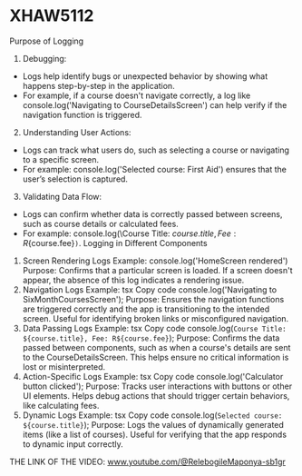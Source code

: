 # XHAW5112

Purpose of Logging
1. Debugging:
- Logs help identify bugs or unexpected behavior by showing what happens step-by-step in the application.
- For example, if a course doesn't navigate correctly, a log like console.log('Navigating to CourseDetailsScreen') can help verify if the navigation function is triggered.
2. Understanding User Actions:
- Logs can track what users do, such as selecting a course or navigating to a specific screen.
- For example: console.log('Selected course: First Aid') ensures that the user’s selection is captured.
3. Validating Data Flow:
- Logs can confirm whether data is correctly passed between screens, such as course details or calculated fees.
- For example: console.log(\Course Title: ${course.title}, Fee: R${course.fee}`)`.
Logging in Different Components
1. Screen Rendering Logs
Example: console.log('HomeScreen rendered')
Purpose: Confirms that a particular screen is loaded. If a screen doesn't appear, the absence of this log indicates a rendering issue.
2. Navigation Logs
Example:
tsx
Copy code
console.log('Navigating to SixMonthCoursesScreen');
Purpose: Ensures the navigation functions are triggered correctly and the app is transitioning to the intended screen. Useful for identifying broken links or misconfigured navigation.
3. Data Passing Logs
Example:
tsx
Copy code
console.log(`Course Title: ${course.title}, Fee: R${course.fee}`);
Purpose: Confirms the data passed between components, such as when a course's details are sent to the CourseDetailsScreen. This helps ensure no critical information is lost or misinterpreted.
4. Action-Specific Logs
Example:
tsx
Copy code
console.log('Calculator button clicked');
Purpose: Tracks user interactions with buttons or other UI elements. Helps debug actions that should trigger certain behaviors, like calculating fees.
5. Dynamic Logs
Example:
tsx
Copy code
console.log(`Selected course: ${course.title}`);
Purpose: Logs the values of dynamically generated items (like a list of courses). Useful for verifying that the app responds to dynamic input correctly.

THE LINK OF THE VIDEO:
www.youtube.com/@RelebogileMaponya-sb1gr 
